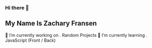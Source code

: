 ### Hi there 👋
## My Name Is Zachary Fransen
🔭 I’m currently working on . Random Projects
🌱 I’m currently learning . JavaScript (Front / Back)

